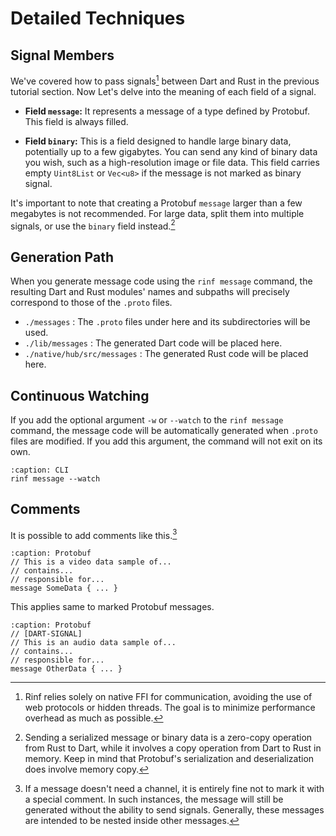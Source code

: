 # Detailed Techniques

## Signal Members

We've covered how to pass signals[^1] between Dart and Rust in the previous tutorial section. Now Let's delve into the meaning of each field of a signal.

- **Field `message`:** It represents a message of a type defined by Protobuf. This field is always filled.

- **Field `binary`:** This is a field designed to handle large binary data, potentially up to a few gigabytes. You can send any kind of binary data you wish, such as a high-resolution image or file data. This field carries empty `Uint8List` or `Vec<u8>` if the message is not marked as binary signal.

It's important to note that creating a Protobuf `message` larger than a few megabytes is not recommended. For large data, split them into multiple signals, or use the `binary` field instead.[^2]

[^1]: Rinf relies solely on native FFI for communication, avoiding the use of web protocols or hidden threads. The goal is to minimize performance overhead as much as possible.

[^2]: Sending a serialized message or binary data is a zero-copy operation from Rust to Dart, while it involves a copy operation from Dart to Rust in memory. Keep in mind that Protobuf's serialization and deserialization does involve memory copy.

## Generation Path

When you generate message code using the `rinf message` command, the resulting Dart and Rust modules' names and subpaths will precisely correspond to those of the `.proto` files.

- `./messages` : The `.proto` files under here and its subdirectories will be used.
- `./lib/messages` : The generated Dart code will be placed here.
- `./native/hub/src/messages` : The generated Rust code will be placed here.

## Continuous Watching

If you add the optional argument `-w` or `--watch` to the `rinf message` command, the message code will be automatically generated when `.proto` files are modified. If you add this argument, the command will not exit on its own.

```{code-block} shell
:caption: CLI
rinf message --watch
```

## Comments

It is possible to add comments like this.[^3]

```{code-block} proto
:caption: Protobuf
// This is a video data sample of...
// contains...
// responsible for...
message SomeData { ... }
```

[^3]: If a message doesn't need a channel, it is entirely fine not to mark it with a special comment. In such instances, the message will still be generated without the ability to send signals. Generally, these messages are intended to be nested inside other messages.

This applies same to marked Protobuf messages.

```{code-block} proto
:caption: Protobuf
// [DART-SIGNAL]
// This is an audio data sample of...
// contains...
// responsible for...
message OtherData { ... }
```

